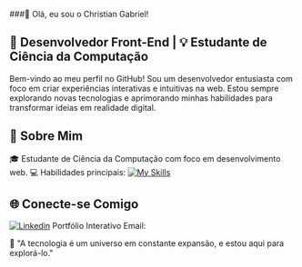 ###👋 Olá, eu sou o Christian Gabriel!

## 🎨 Desenvolvedor Front-End | 💡 Estudante de Ciência da Computação 
Bem-vindo ao meu perfil no GitHub! Sou um desenvolvedor entusiasta com foco em criar experiências interativas e intuitivas na web. Estou sempre explorando novas tecnologias e aprimorando minhas habilidades para transformar ideias em realidade digital.

## 🚀 Sobre Mim
🎓 Estudante de Ciência da Computação com foco em desenvolvimento web.
💻 Habilidades principais:
[![My Skills](https://skillicons.dev/icons?i=js,html,css,nodejs,react,git,tailwind,next,mysql,figma)](https://skillicons.dev)

## 🌐 Conecte-se Comigo
[![Linkedin](https://skillicons.dev/icons?i=linkedin)](https://www.linkedin.com/in/christiangdev/)
Portfólio Interativo
Email: 

🌟 "A tecnologia é um universo em constante expansão, e estou aqui para explorá-lo."
